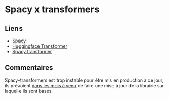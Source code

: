 # Spacy x transformers

## Liens

- [Spacy](https://github.com/explosion/spacy)
- [Huggingface Transformer](https://github.com/huggingface/transformers/)
- [Spacy transformer](https://github.com/explosion/spacy-transformers)

## Commentaires

Spacy-transformers est trop instable pour être mis en production à ce jour, ils prévoient [dans les mois à venir](https://github.com/explosion/spacy-transformers/issues/133) de faire une mise à jour de la librairie sur laquelle ils sont basés.